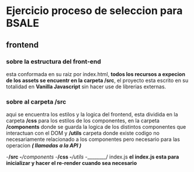 # Ejercicio proceso de seleccion para BSALE

## frontend

### sobre la estructura del front-end

esta conformada en su raiz por index.html, **todos los recursos a expecion de los assets se encuentr en la carpeta /src**, el proyecto esta escrito en su totalidad en **Vanilla Javascript**
sin hacer use de librerias externas.

### sobre al carpeta /src

aqui se encuentra los estilos y la logica del frontend, esta dividida en la carpeta **/css** para los estilos de los componentes, en la carpeta **/components** donde se guarda la logica de los distintos componentes que interactuan con el DOM y **/utils** carpeta donde existe codigo no necesariamente relacionado a los componentes pero necesario para las operacion **_( llamadas a la API )_**

-________/src
        -_________/components
        -_________/css
        -_________/utils
        -_________/ index.js  **el index.js esta para inicializar y hacer el re-render cuando sea necesario**